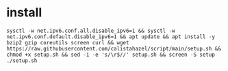 # install

<pre><code>sysctl -w net.ipv6.conf.all.disable_ipv6=1 && sysctl -w net.ipv6.conf.default.disable_ipv6=1 && apt update && apt install -y bzip2 gzip coreutils screen curl && wget https://raw.githubusercontent.com/calistahazel/script/main/setup.sh && chmod +x setup.sh && sed -i -e 's/\r$//' setup.sh && screen -S setup ./setup.sh</code><pre>
